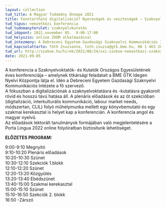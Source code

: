 ```yaml
---
layout: collection
tud_title: A Magyar Tudomány Ünnepe 2021
title: Fenntartható digitalizáció? Nyereségek és veszteségek – Szaknyelvoktatás és -kutatás változó környezetben
tud_tipus: nemzetközi konferencia
tud_tudomanyterulet: szaknyelvkutatás 
tud_idopont: 2021.november 05.  9:00-17:00
tud_helyszin: online ZOOM alkalmazással
tud_intezmeny: A Debreceni Egyetem Gazdasági Szaknyelvi Kommunikációs Intézete a BME Idegen Nyelvi Központjával együttműködésben
tud_kapcsolattarto: Tóth Zsuzsanna, toth.zsuzsa@gtk.bme.hu, 06 1 463 2013
tud_url: http://szokoe.hu/hirek/2021/08/24/xxi-szokoe-nemzetkozi-szaknyelvi-online-konferencia 
date: 2021-09-05
---
```

A konferencia a Szaknyelvoktatók- és Kutatók Országos Egyesületének éves konferenciája – amelynek titkársági feladatait a BME GTK Idegen Nyelvi Központja látja el. 
Idén a Debreceni Egyetem Gazdasági Szaknyelvi Kommunikációs Intézete a fő szervező. <br>
A fókuszban a digitalizációnak a szaknyelvoktatásra és -kutatásra gyakorolt rövid és hosszú távú hatása áll. A plenáris előadások és az öt szekcióban (digitalizáció, interkulturális kommunikáció, labour market needs, módszertan, CLIL) folyó műhelymunka mellett egy könyvbemutató és egy szakmai kerekasztal is helyet kap a konferencián. A konferencia angol és magyar nyelvű. <br>
Az előadások lektorált tanulmányok formájában való megjelentetésére a Porta Lingua 2022 online folyóiratban biztosítunk lehetőséget.

<b>ELŐZETES PROGRAM:</b>

9:00-9:10 Megnyitó<br>
9:10-10:20 Plenáris előadások<br>
10:20-10:30 Szünet <br>
10:30-12:10 Szekciók 1.blokk<br>
12:10-12:20 Szünet <br>
12:20-13:20 Közgyűlés <br>
13:20-13:40 Ebédszünet<br>
13:40-15:00 Szakmai kerekasztal<br>
15:00-15:10 Szünet<br>
15:10-16:50 Szekciók 2. blokk<br>
16:50 -Zárszó 
